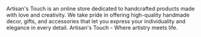 Artisan's Touch is an online store dedicated to handcrafted products made with love and creativity. We take pride in offering high-quality handmade decor, gifts, and accessories that let you express your individuality and elegance in every detail. Artisan's Touch - Where artistry meets life.

